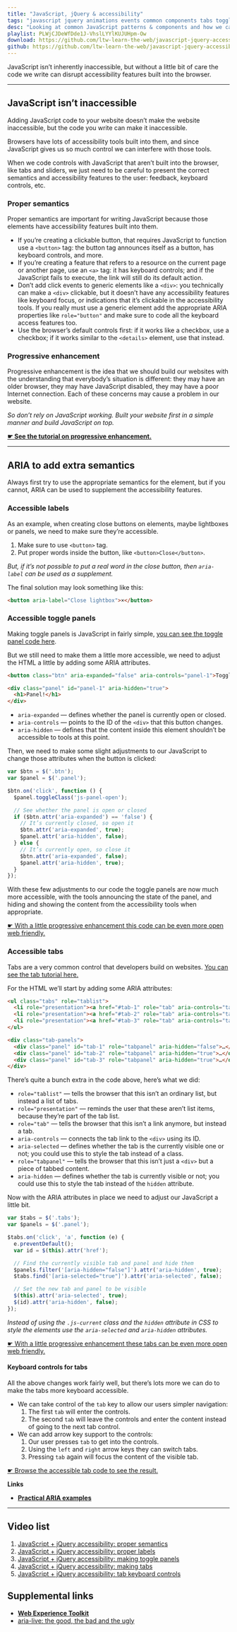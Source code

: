 ```yaml
---
title: "JavaScript, jQuery & accessibility"
tags: "javascript jquery animations events common components tabs toggle panels buttons lightbox accessibility focus keyboard wai aria"
desc: "Looking at common JavaScript patterns & components and how we can make them more accessible."
playlist: PLWjCJDeWfDde1J-VhslLYYlKUJUHpm-Ow
download: https://github.com/ltw-learn-the-web/javascript-jquery-accessibility-code/archive/master.zip
github: https://github.com/ltw-learn-the-web/javascript-jquery-accessibility-code
---
```


JavaScript isn’t inherently inaccessible, but without a little bit of care the code we write can disrupt accessibility features built into the browser.

---

## JavaScript isn’t inaccessible

Adding JavaScript code to your website doesn’t make the website inaccessible, but the code you write can make it inaccessible.

Browsers have lots of accessibility tools built into them, and since JavaScript gives us so much control we can interfere with those tools.

When we code controls with JavaScript that aren’t built into the browser, like tabs and sliders, we just need to be careful to present the correct semantics and accessibility features to the user: feedback, keyboard controls, etc.

### Proper semantics

Proper semantics are important for writing JavaScript because those elements have accessibility features built into them.

- If you’re creating a clickable button, that requires JavaScript to function use a `<button>` tag: the button tag announces itself as a button, has keyboard controls, and more.
- If you’re creating a feature that refers to a resource on the current page or another page, use an `<a>` tag: it has keyboard controls; and if the JavaScript fails to execute, the link will still do its default action.
- Don’t add click events to generic elements like a `<div>`: you technically can make a `<div>` clickable, but it doesn’t have any accessibility features like keyboard focus, or indications that it’s clickable in the accessibility tools.
  If you really must use a generic element add the appropriate ARIA properties like `role="button"` and make sure to code all the keyboard access features too.
- Use the browser’s default controls first: if it works like a checkbox, use a checkbox; if it works similar to the `<details>` element, use that instead.

### Progressive enhancement

Progressive enhancement is the idea that we should build our websites with the understanding that everybody’s situation is different: they may have an older browser, they may have JavaScript disabled, they may have a poor Internet connection. Each of these concerns may cause a problem in our website.

*So don’t rely on JavaScript working. Built your website first in a simple manner and build JavaScript on top.*

**[☛ See the tutorial on progressive enhancement.](/topics/progressive-enhancement/)**

---

## ARIA to add extra semantics

Always first try to use the appropriate semantics for the element, but if you cannot, ARIA can be used to supplement the accessibility features.

### Accessible labels

As an example, when creating close buttons on elements, maybe lightboxes or panels, we need to make sure they’re accessible.

1. Make sure to use `<button>` tag.
2. Put proper words inside the button, like `<button>Close</button>`.

*But, if it’s not possible to put a real word in the close button, then `aria-label` can be used as a supplement.*

The final solution may look something like this:

```html
<button aria-label="Close lightbox">×</button>
```

### Accessible toggle panels

Making toggle panels is JavaScript in fairly simple, [you can see the toggle panel code here](/topics/javascript-jquery-components/#toggle-panels).

But we still need to make them a little more accessible, we need to adjust the HTML a little by adding some ARIA attributes.

```html
<button class="btn" aria-expanded="false" aria-controls="panel-1">Toggle</button>

<div class="panel" id="panel-1" aria-hidden="true">
  <h1>Panel!</h1>
</div>
```

- `aria-expanded` — defines whether the panel is currently open or closed.
- `aria-controls` — points to the ID of the `<div>` that this button changes.
- `aria-hidden` — defines that the content inside this element shouldn’t be accessible to tools at this point.

Then, we need to make some slight adjustments to our JavaScript to change those attributes when the button is clicked:

```js
var $btn = $('.btn');
var $panel = $('.panel');

$btn.on('click', function () {
  $panel.toggleClass('js-panel-open');

  // See whether the panel is open or closed
  if ($btn.attr('aria-expanded') == 'false') {
    // It’s currently closed, so open it
    $btn.attr('aria-expanded', true);
    $panel.attr('aria-hidden', false);
  } else {
    // It’s currently open, so close it
    $btn.attr('aria-expanded', false);
    $panel.attr('aria-hidden', true);
  }
});
```

With these few adjustments to our code the toggle panels are now much more accessible, with the tools announcing the state of the panel, and hiding and showing the content from the accessibility tools when appropriate.

[☛ With a little progressive enhancement this code can be even more open web friendly.](/topics/progressive-enhancement/)

### Accessible tabs

Tabs are a very common control that developers build on websites. [You can see the tab tutorial here.](/topics/javascript-jquery-components/#tabs)

For the HTML we’ll start by adding some ARIA attributes:

```html
<ul class="tabs" role="tablist">
  <li role="presentation"><a href="#tab-1" role="tab" aria-controls="tab-1" aria-selected="true">Tab 1</a></li>
  <li role="presentation"><a href="#tab-2" role="tab" aria-controls="tab-2">Tab 2</a></li>
  <li role="presentation"><a href="#tab-3" role="tab" aria-controls="tab-3">Tab 3</a></li>
</ul>

<div class="tab-panels">
  <div class="panel" id="tab-1" role="tabpanel" aria-hidden="false">…</div>
  <div class="panel" id="tab-2" role="tabpanel" aria-hidden="true">…</div>
  <div class="panel" id="tab-3" role="tabpanel" aria-hidden="true">…</div>
</div>
```

There’s quite a bunch extra in the code above, here’s what we did:

- `role="tablist"` — tells the browser that this isn’t an ordinary list, but instead a list of tabs.
- `role="presentation"` — reminds the user that these aren’t list items, because they’re part of the tab list.
- `role="tab"` — tells the browser that this isn’t a link anymore, but instead a tab.
- `aria-controls` — connects the tab link to the `<div>` using its ID.
- `aria-selected` — defines whether the tab is the currently visible one or not; you could use this to style the tab instead of a class.
- `role="tabpanel"` — tells the browser that this isn’t just a `<div>` but a piece of tabbed content.
- `aria-hidden` — defines whether the tab is currently visible or not; you could use this to style the tab instead of the `hidden` attribute.

Now with the ARIA attributes in place we need to adjust our JavaScript a little bit.

```js
var $tabs = $('.tabs');
var $panels = $('.panel');

$tabs.on('click', 'a', function (e) {
  e.preventDefault();
  var id = $(this).attr('href');

  // Find the currently visible tab and panel and hide them
  $panels.filter('[aria-hidden="false"]').attr('aria-hidden', true);
  $tabs.find('[aria-selected="true"]').attr('aria-selected', false);

  // Set the new tab and panel to be visible
  $(this).attr('aria-selected', true);
  $(id).attr('aria-hidden', false);
});
```

*Instead of using the `.js-current` class and the `hidden` attribute in CSS to style the elements use the `aria-selected` and `aria-hidden` attributes.*

[☛ With a little progressive enhancement these tabs can be even more open web friendly.](/topics/progressive-enhancement/)

#### Keyboard controls for tabs

All the above changes work fairly well, but there’s lots more we can do to make the tabs more keyboard accessible.

- We can take control of the `tab` key to allow our users simpler navigation:
  1. The first `tab` will enter the controls.
  2. The second `tab` will leave the controls and enter the content instead of going to the next tab control.
- We can add arrow key support to the controls:
  1. Our user presses `tab` to get into the controls.
  2. Using the `left` and `right` arrow keys they can switch tabs.
  3. Pressing `tab` again will focus the content of the visible tab.

[☛ Browse the accessible tab code to see the result.](https://github.com/ltw-learn-the-web/javascript-jquery-accessibility-code)

**Links**

- **[Practical ARIA examples](http://heydonworks.com/practical_aria_examples/)**

---

## Video list

1. [JavaScript + jQuery accessibility: proper semantics](https://www.youtube.com/watch?v=9bdHbANEZgM&index=1&list=PLWjCJDeWfDde1J-VhslLYYlKUJUHpm-Ow)
2. [JavaScript + jQuery accessibility: proper labels](https://www.youtube.com/watch?v=UcNJzL2BbRE&index=2&list=PLWjCJDeWfDde1J-VhslLYYlKUJUHpm-Ow)
3. [JavaScript + jQuery accessibility: making toggle panels](https://www.youtube.com/watch?v=w7S4YOC5YSQ&list=PLWjCJDeWfDde1J-VhslLYYlKUJUHpm-Ow&index=3)
4. [JavaScript + jQuery accessibility: making tabs](https://www.youtube.com/watch?v=G-0JAU0iEY4&index=4&list=PLWjCJDeWfDde1J-VhslLYYlKUJUHpm-Ow)
5. [JavaScript + jQuery accessibility: tab keyboard controls](https://www.youtube.com/watch?v=NWs0FwgrXaU&list=PLWjCJDeWfDde1J-VhslLYYlKUJUHpm-Ow&index=5)

## Supplemental links

- **[Web Experience Toolkit](https://wet-boew.github.io/wet-boew/index-en.html)**
- [aria-live: the good, the bad and the ugly](http://www.slideshare.net/maxdesign/arialive-the-good-the-bad-and-the-ugly)

